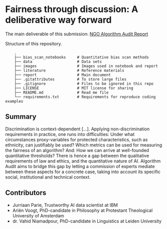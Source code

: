 # Fairness through discussion: A deliberative way forward

The main deliverable of this submission: [NGO Algorithm Audit Report](https://github.com/NGO-Algorithm-Audit/AI_Audit_Challenge/blob/master/report/Report_AI_Audit_Challenge.docx)

Structure of this repository.

```
    .
    ├── bias_scan_notebooks     # Quantitative bias scan methods 
    ├── data                    # Data sets
    ├── images                  # Images used in notebook and report
    ├── literature              # Reference materials
    ├── report                  # Main document
    ├── .gitattributes          # To store large files
    ├── .gitignore              # Files to be ignored in this repo
    ├── LICENSE                 # MIT license for sharing 
    ├── README.md               # Read me file
    └── requirements.txt        # Requirements for reproduce coding examples
```

## Summary
Discrimination is context-dependent [...]. Applying non-discrimination requirements in practice, one runs into difficulties: Under what circumstances proxy-variables for protected characteristics, such as ethnicity, can justifiably be used? Which metrics can be used for measuring the fairness of an algorithm? And: How we can arrive at well-founded quantitative thresholds? There is hence a gap between the qualitative requirements of law and ethics, and the quantitative nature of AI. Algorithm Audit aims to bridge this gap by letting a commission of experts mediate between these aspects for a concrete case, taking into account its specific social, institutional and technical context.

## Contributors
- Jurriaan Parie, Trustworthy AI data scientist at IBM
- Ariën Voogt, PhD-candidate in Philosophy at Protestant Theological University of Amsterdam
- dr. Vahid Niamadpour, PhD-candidate in Linguistics at Leiden University